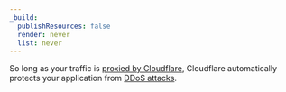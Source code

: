 ```yaml
---
_build:
  publishResources: false
  render: never
  list: never
---
```


So long as your traffic is [proxied by Cloudflare](/fundamentals/get-started/concepts/how-cloudflare-works/), Cloudflare automatically protects your application from [DDoS attacks](https://support.cloudflare.com/hc/articles/200172676).
